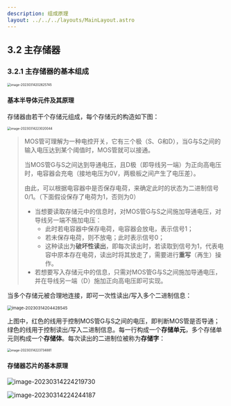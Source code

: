 ```yaml
---
description: 组成原理
layout: ../../../layouts/MainLayout.astro
---
```


## 3.2 主存储器

### 3.2.1 主存储器的基本组成

<img src="https://images.drshw.tech/images/notes/image-20230314202625745.png" alt="image-20230314202625745" style="zoom:50%;" />

#### 基本半导体元件及其原理

存储器由若干个存储元组成，每个存储元的构造如下图：

<img src="https://images.drshw.tech/images/notes/image-20230314223020044.png" alt="image-20230314223020044" style="zoom:50%;" />

> MOS管可理解为一种电控开关，它有三个极（S、G和D），当G与S之间的输入电压达到某个阈值时，MOS管就可以接通。
>
> 当MOS管G与S之间达到导通电压，且D极（即导线另一端）为正向高电压时，电容器会充电（接地电压为0V，两极板之间产生了电压差）。
>
> 由此，可以根据电容器中是否保存电荷，来确定此时的状态为二进制信号0/1。（下面假设保存了电荷为1，否则为0）
>
> + 当想要读取存储元中的信息时，对MOS管G与S之间施加导通电压，对导线另一端不施加电压：
>   + 此时若电容器中保存电荷，电容器会放电，表示信号1；
>   + 若未保存电荷，则不放电；此时表示信号0；
>   + 这种读出为**破坏性读出**，即每次读出时，若读取到信号为1，代表电容中原本存在电荷，读出时将其放走了，需要进行**重写**（再生）操作。
> + 若想要写入存储元中的信息，只需对MOS管G与S之间施加导通电压，并在导线另一端（D）施加正向高电压即可实现。

当多个存储元被合理地连接，即可一次性读出/写入多个二进制信息：

<img src="https://images.drshw.tech/images/notes/image-20230314204428545.png" alt="image-20230314204428545" style="zoom: 67%;" />

上图中，红色的线用于控制MOS管G与S之间的电压，即判断MOS管是否导通；绿色的线用于控制读出/写入二进制信息。每一行构成一个**存储单元**，多个存储单元则构成一个**存储体**。每次读出的二进制位被称为**存储字**：

<img src="https://images.drshw.tech/images/notes/image-20230314223734881.png" alt="image-20230314223734881" style="zoom:50%;" />

#### 存储器芯片的基本原理

![image-20230314224219730](../../../../../../AppData/Roaming/Typora/typora-user-images/image-20230314224219730.png)

![image-20230314224244187](../../../../../../AppData/Roaming/Typora/typora-user-images/image-20230314224244187.png)
